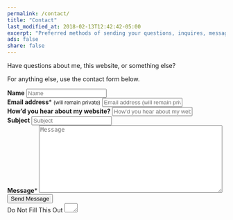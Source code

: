 ```yaml
---
permalink: /contact/
title: "Contact"
last_modified_at: 2018-02-13T12:42:42-05:00
excerpt: "Preferred methods of sending your questions, inquires, messages, and love letters to me."
ads: false
share: false
---
```


Have questions about me, this website, or something else?

For anything else, use the contact form below.

<form id="form1" name="form1" accept-charset="UTF-8" autocomplete="off" enctype="multipart/form-data" method="post" novalidate action="https://dominicreich.com/cgi-bin/fm18.pl">
  <div class="form-group">
    <label class="sr-only" id="title7" for="Field7"><strong>Name</strong></label>
    <input id="Field7" name="realname" type="text" maxlength="255" placeholder="Name">
  </div>
  <div class="form-group">
    <label class="sr-only" id="title2" for="Field2"><strong>Email address</strong><span id="req_2" class="req">*</span> <small>(will remain private)</small></label>
    <input id="Field2" name="your_email" type="email" spellcheck="false" maxlength="255" required placeholder="Email address (will remain private)">
  </div>
  <div class="form-group">
    <label class="sr-only" id="title10" for="Field10"><strong>How&rsquo;d you hear about my website?</strong></label>
    <input id="Field10" name="heard_of" type="text" maxlength="255" placeholder="How&rsquo;d you hear about my website?">
  </div>
    <div class="form-group">
    <label class="sr-only" id="title11" for="Field11"><strong>Subject</strong></label>
    <input id="Field10" name="subject" type="text" maxlength="255" placeholder="Subject">
  </div>
  <div class="form-group">
    <label class="sr-only" id="title1" for="Field1"><strong>Message</strong><span id="req_1" class="req">*</span></label>
    <textarea id="Field1" name="message" spellcheck="true" rows="10" cols="50" required placeholder="Message"></textarea>
  </div>
  <div class="form-group">
    <button id="saveForm" name="saveForm" class="btn" type="submit">Send Message</button>
    <!-- <button id="resetForm" name="resetForm" class="btn" type="reset">Reset form</button> -->
  </div>
  <div class="form-group hidden">
    <label for="comment">Do Not Fill This Out</label>
    <textarea name="comment" id="comment" rows="1" cols="1"></textarea>
    <input type="hidden" name="env_report" value="REMOTE_HOST,REMOTE_ADDR,REMOTE_USER,HTTP_USER_AGENT">
    <input type="hidden" name="recipient" value="webmail@dominicreich.com">
    <input type="hidden" name="email" value="webformmailer@dominicreich.com">
    <input type="hidden" name="required" value="realname,message">
    <!-- <input type="hidden" name="redirect" value="/"> -->
    <input type="hidden" name="print_config" value="your_email,subject">
    <input type="hidden" name="print_blank_fields" value="1">
  </div>
</form>
